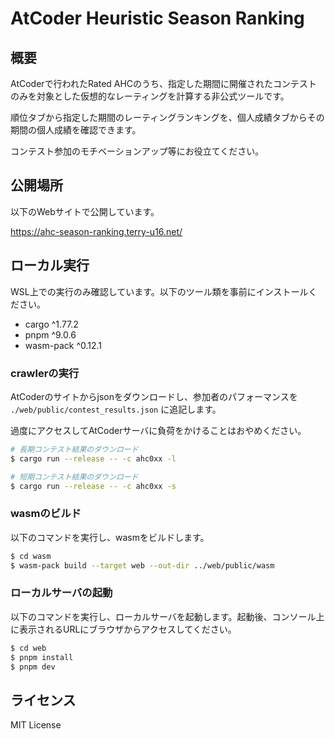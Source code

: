 # AtCoder Heuristic Season Ranking

## 概要

AtCoderで行われたRated AHCのうち、指定した期間に開催されたコンテストのみを対象とした仮想的なレーティングを計算する非公式ツールです。

順位タブから指定した期間のレーティングランキングを、個人成績タブからその期間の個人成績を確認できます。

コンテスト参加のモチベーションアップ等にお役立てください。

## 公開場所

以下のWebサイトで公開しています。

https://ahc-season-ranking.terry-u16.net/

## ローカル実行

WSL上での実行のみ確認しています。以下のツール類を事前にインストールください。

- cargo ^1.77.2
- pnpm ^9.0.6
- wasm-pack ^0.12.1

### crawlerの実行

AtCoderのサイトからjsonをダウンロードし、参加者のパフォーマンスを `./web/public/contest_results.json` に追記します。

過度にアクセスしてAtCoderサーバに負荷をかけることはおやめください。

```sh
# 長期コンテスト結果のダウンロード
$ cargo run --release -- -c ahc0xx -l

# 短期コンテスト結果のダウンロード
$ cargo run --release -- -c ahc0xx -s
```

### wasmのビルド

以下のコマンドを実行し、wasmをビルドします。

```sh
$ cd wasm
$ wasm-pack build --target web --out-dir ../web/public/wasm
```

### ローカルサーバの起動

以下のコマンドを実行し、ローカルサーバを起動します。起動後、コンソール上に表示されるURLにブラウザからアクセスしてください。

```sh
$ cd web
$ pnpm install
$ pnpm dev
```

## ライセンス

MIT License
